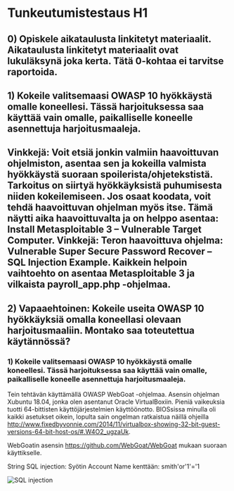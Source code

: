 # Tunkeutumistestaus H1

## 0) Opiskele aikataulusta linkitetyt materiaalit. Aikataulusta linkitetyt materiaalit ovat lukuläksynä joka kerta. Tätä 0-kohtaa ei tarvitse raportoida.

## 1) Kokeile valitsemaasi OWASP 10 hyökkäystä omalle koneellesi. Tässä harjoituksessa saa käyttää vain omalle, paikalliselle koneelle asennettuja harjoitusmaaleja.

## Vinkkejä: Voit etsiä jonkin valmiin haavoittuvan ohjelmiston, asentaa sen ja kokeilla valmista hyökkäystä suoraan spoilerista/ohjetekstistä. Tarkoitus on siirtyä hyökkäyksistä puhumisesta niiden kokeilemiseen. Jos osaat koodata, voit tehdä haavoittuvan ohjelman myös itse. Tämä näytti aika haavoittuvalta ja on helppo asentaa: Install Metasploitable 3 – Vulnerable Target Computer. Vinkkejä: Teron haavoittuva ohjelma: Vulnerable Super Secure Password Recover – SQL Injection Example. Kaikkein helpoin vaihtoehto on asentaa Metasploitable 3 ja vilkaista payroll_app.php -ohjelmaa.

## 2) Vapaaehtoinen: Kokeile useita OWASP 10 hyökkäyksiä omalla koneellasi olevaan harjoitusmaaliin. Montako saa toteutettua käytännössä?

### 1) Kokeile valitsemaasi OWASP 10 hyökkäystä omalle koneellesi. Tässä harjoituksessa saa käyttää vain omalle, paikalliselle koneelle asennettuja harjoitusmaaleja.

Tein tehtävän käyttämällä OWASP WebGoat -ohjelmaa.
Asensin ohjelman Xubuntu 18.04, jonka olen asentanut Oracle VirtualBoxiin. Pieniä vaikeuksia tuotti 64-bittisten käyttöjärjestelmien käyttöönotto. BIOSsissa minulla oli kaikki asetukset oikein, lopulta sain ongelman ratkaistua näillä ohjeilla http://www.fixedbyvonnie.com/2014/11/virtualbox-showing-32-bit-guest-versions-64-bit-host-os/#.W4O2_ugzaUk.

WebGoatin asensin https://github.com/WebGoat/WebGoat mukaan suoraan käyttikselle.

String SQL injection: Syötin Account Name kenttään: smith'or'1'='1

![SQL injection](https://imgur.com/a/AZpBe36)



